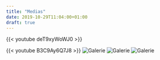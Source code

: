 ```yaml
---
title: "Medias"
date: 2019-10-29T11:04:00+01:00
draft: true
---
```


{{< youtube deT9xyWoWJ0 >}}

{{< youtube B3C9Ay6Q7J8 >}}
![Galerie](/img/g3.jpg)
![Galerie](/img/g1.jpg)
![Galerie](/img/g2.jpg)

